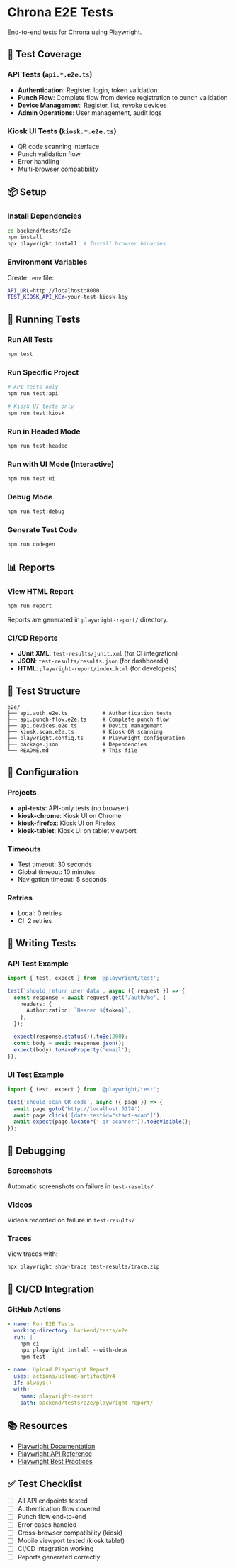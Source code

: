 # Chrona E2E Tests

End-to-end tests for Chrona using Playwright.

## 🎯 Test Coverage

### API Tests (`api.*.e2e.ts`)
- **Authentication**: Register, login, token validation
- **Punch Flow**: Complete flow from device registration to punch validation
- **Device Management**: Register, list, revoke devices
- **Admin Operations**: User management, audit logs

### Kiosk UI Tests (`kiosk.*.e2e.ts`)
- QR code scanning interface
- Punch validation flow
- Error handling
- Multi-browser compatibility

## 📦 Setup

### Install Dependencies

```bash
cd backend/tests/e2e
npm install
npx playwright install  # Install browser binaries
```

### Environment Variables

Create `.env` file:

```bash
API_URL=http://localhost:8000
TEST_KIOSK_API_KEY=your-test-kiosk-key
```

## 🚀 Running Tests

### Run All Tests

```bash
npm test
```

### Run Specific Project

```bash
# API tests only
npm run test:api

# Kiosk UI tests only
npm run test:kiosk
```

### Run in Headed Mode

```bash
npm run test:headed
```

### Run with UI Mode (Interactive)

```bash
npm run test:ui
```

### Debug Mode

```bash
npm run test:debug
```

### Generate Test Code

```bash
npm run codegen
```

## 📊 Reports

### View HTML Report

```bash
npm run report
```

Reports are generated in `playwright-report/` directory.

### CI/CD Reports

- **JUnit XML**: `test-results/junit.xml` (for CI integration)
- **JSON**: `test-results/results.json` (for dashboards)
- **HTML**: `playwright-report/index.html` (for developers)

## 🧪 Test Structure

```
e2e/
├── api.auth.e2e.ts           # Authentication tests
├── api.punch-flow.e2e.ts     # Complete punch flow
├── api.devices.e2e.ts        # Device management
├── kiosk.scan.e2e.ts         # Kiosk QR scanning
├── playwright.config.ts      # Playwright configuration
├── package.json              # Dependencies
└── README.md                 # This file
```

## 🔧 Configuration

### Projects

- **api-tests**: API-only tests (no browser)
- **kiosk-chrome**: Kiosk UI on Chrome
- **kiosk-firefox**: Kiosk UI on Firefox
- **kiosk-tablet**: Kiosk UI on tablet viewport

### Timeouts

- Test timeout: 30 seconds
- Global timeout: 10 minutes
- Navigation timeout: 5 seconds

### Retries

- Local: 0 retries
- CI: 2 retries

## 📝 Writing Tests

### API Test Example

```typescript
import { test, expect } from '@playwright/test';

test('should return user data', async ({ request }) => {
  const response = await request.get('/auth/me', {
    headers: {
      Authorization: `Bearer ${token}`,
    },
  });

  expect(response.status()).toBe(200);
  const body = await response.json();
  expect(body).toHaveProperty('email');
});
```

### UI Test Example

```typescript
import { test, expect } from '@playwright/test';

test('should scan QR code', async ({ page }) => {
  await page.goto('http://localhost:5174');
  await page.click('[data-testid="start-scan"]');
  await expect(page.locator('.qr-scanner')).toBeVisible();
});
```

## 🐛 Debugging

### Screenshots

Automatic screenshots on failure in `test-results/`

### Videos

Videos recorded on failure in `test-results/`

### Traces

View traces with:

```bash
npx playwright show-trace test-results/trace.zip
```

## 🔄 CI/CD Integration

### GitHub Actions

```yaml
- name: Run E2E Tests
  working-directory: backend/tests/e2e
  run: |
    npm ci
    npx playwright install --with-deps
    npm test

- name: Upload Playwright Report
  uses: actions/upload-artifact@v4
  if: always()
  with:
    name: playwright-report
    path: backend/tests/e2e/playwright-report/
```

## 📚 Resources

- [Playwright Documentation](https://playwright.dev/)
- [Playwright API Reference](https://playwright.dev/docs/api/class-playwright)
- [Playwright Best Practices](https://playwright.dev/docs/best-practices)

## ✅ Test Checklist

- [ ] All API endpoints tested
- [ ] Authentication flow covered
- [ ] Punch flow end-to-end
- [ ] Error cases handled
- [ ] Cross-browser compatibility (kiosk)
- [ ] Mobile viewport tested (kiosk tablet)
- [ ] CI/CD integration working
- [ ] Reports generated correctly
